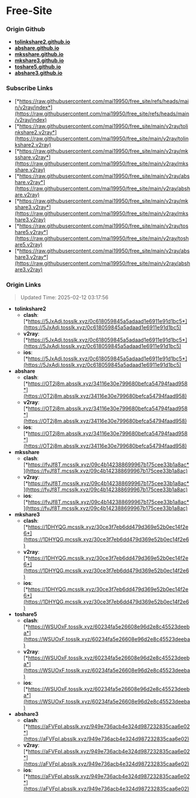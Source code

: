 # Free-Site

### Origin Github

- [**tolinkshare2.github.io**](https://github.com/tolinkshare2/tolinkshare2.github.io)
- [**abshare.github.io**](https://github.com/abshare/abshare.github.io)
- [**mksshare.github.io**](https://github.com/mksshare/mksshare.github.io)
- [**mkshare3.github.io**](https://github.com/mkshare3/mkshare3.github.io)
- [**toshare5.github.io**](https://github.com/toshare5/toshare5.github.io)
- [**abshare3.github.io**](https://github.com/abshare3/abshare3.github.io)

### Subscribe Links

- [*https://raw.githubusercontent.com/mai19950/free_site/refs/heads/main/v2ray/index*](https://raw.githubusercontent.com/mai19950/free_site/refs/heads/main/v2ray/index)
- [*https://raw.githubusercontent.com/mai19950/free_site/main/v2ray/tolinkshare2.v2ray*](https://raw.githubusercontent.com/mai19950/free_site/main/v2ray/tolinkshare2.v2ray)
- [*https://raw.githubusercontent.com/mai19950/free_site/main/v2ray/mksshare.v2ray*](https://raw.githubusercontent.com/mai19950/free_site/main/v2ray/mksshare.v2ray)
- [*https://raw.githubusercontent.com/mai19950/free_site/main/v2ray/abshare.v2ray*](https://raw.githubusercontent.com/mai19950/free_site/main/v2ray/abshare.v2ray)
- [*https://raw.githubusercontent.com/mai19950/free_site/main/v2ray/mkshare3.v2ray*](https://raw.githubusercontent.com/mai19950/free_site/main/v2ray/mkshare3.v2ray)
- [*https://raw.githubusercontent.com/mai19950/free_site/main/v2ray/toshare5.v2ray*](https://raw.githubusercontent.com/mai19950/free_site/main/v2ray/toshare5.v2ray)
- [*https://raw.githubusercontent.com/mai19950/free_site/main/v2ray/abshare3.v2ray*](https://raw.githubusercontent.com/mai19950/free_site/main/v2ray/abshare3.v2ray)

### Origin Links

> Updated Time: 2025-02-12 03:17:56

- **tolinkshare2**
  - **clash**: [*https://5JxAdj.tosslk.xyz/0c618059845a5adaad1e6911e91d1bc5*](https://5JxAdj.tosslk.xyz/0c618059845a5adaad1e6911e91d1bc5)
  - **v2ray**: [*https://5JxAdj.tosslk.xyz/0c618059845a5adaad1e6911e91d1bc5*](https://5JxAdj.tosslk.xyz/0c618059845a5adaad1e6911e91d1bc5)
  - **ios**: [*https://5JxAdj.tosslk.xyz/0c618059845a5adaad1e6911e91d1bc5*](https://5JxAdj.tosslk.xyz/0c618059845a5adaad1e6911e91d1bc5)
- **abshare**
  - **clash**: [*https://OT2j8m.absslk.xyz/34116e30e799680befca54794faad958*](https://OT2j8m.absslk.xyz/34116e30e799680befca54794faad958)
  - **v2ray**: [*https://OT2j8m.absslk.xyz/34116e30e799680befca54794faad958*](https://OT2j8m.absslk.xyz/34116e30e799680befca54794faad958)
  - **ios**: [*https://OT2j8m.absslk.xyz/34116e30e799680befca54794faad958*](https://OT2j8m.absslk.xyz/34116e30e799680befca54794faad958)
- **mksshare**
  - **clash**: [*https://fvJf8T.mcsslk.xyz/09c4b142388699967b175cee33b1a8ac*](https://fvJf8T.mcsslk.xyz/09c4b142388699967b175cee33b1a8ac)
  - **v2ray**: [*https://fvJf8T.mcsslk.xyz/09c4b142388699967b175cee33b1a8ac*](https://fvJf8T.mcsslk.xyz/09c4b142388699967b175cee33b1a8ac)
  - **ios**: [*https://fvJf8T.mcsslk.xyz/09c4b142388699967b175cee33b1a8ac*](https://fvJf8T.mcsslk.xyz/09c4b142388699967b175cee33b1a8ac)
- **mkshare3**
  - **clash**: [*https://1DHYQG.mcsslk.xyz/30ce3f7eb6dd479d369e52b0ec14f2e6*](https://1DHYQG.mcsslk.xyz/30ce3f7eb6dd479d369e52b0ec14f2e6)
  - **v2ray**: [*https://1DHYQG.mcsslk.xyz/30ce3f7eb6dd479d369e52b0ec14f2e6*](https://1DHYQG.mcsslk.xyz/30ce3f7eb6dd479d369e52b0ec14f2e6)
  - **ios**: [*https://1DHYQG.mcsslk.xyz/30ce3f7eb6dd479d369e52b0ec14f2e6*](https://1DHYQG.mcsslk.xyz/30ce3f7eb6dd479d369e52b0ec14f2e6)
- **toshare5**
  - **clash**: [*https://WSUOxF.tosslk.xyz/60234fa5e26608e96d2e8c45523deeba*](https://WSUOxF.tosslk.xyz/60234fa5e26608e96d2e8c45523deeba)
  - **v2ray**: [*https://WSUOxF.tosslk.xyz/60234fa5e26608e96d2e8c45523deeba*](https://WSUOxF.tosslk.xyz/60234fa5e26608e96d2e8c45523deeba)
  - **ios**: [*https://WSUOxF.tosslk.xyz/60234fa5e26608e96d2e8c45523deeba*](https://WSUOxF.tosslk.xyz/60234fa5e26608e96d2e8c45523deeba)
- **abshare3**
  - **clash**: [*https://aFVFpI.absslk.xyz/949e736acb4e324d987232835caa6e02*](https://aFVFpI.absslk.xyz/949e736acb4e324d987232835caa6e02)
  - **v2ray**: [*https://aFVFpI.absslk.xyz/949e736acb4e324d987232835caa6e02*](https://aFVFpI.absslk.xyz/949e736acb4e324d987232835caa6e02)
  - **ios**: [*https://aFVFpI.absslk.xyz/949e736acb4e324d987232835caa6e02*](https://aFVFpI.absslk.xyz/949e736acb4e324d987232835caa6e02)
